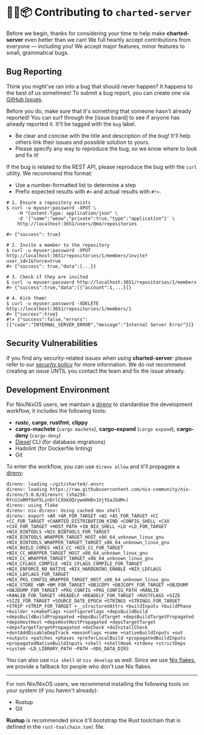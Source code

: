 # 🐻‍❄️📦 Contributing to `charted-server`

Before we begin, thanks for considering your time to help make **charted-server** even better than we can! We full heartly accept contributions from everyone — including you! We accept major features, minor features to small, grammatical bugs.

## Bug Reporting

Think you might've ran into a bug that should never happen? It happens to the best of us sometimes! To submit a bug report, you can create one via [GitHub Issues][issue-board].

Before you do, make sure that it's something that someone hasn't already reported! You can surf through the [issue board] to see if anyone has already reported it. It'll be tagged with the `bug` label.

-   Be clear and concise with the title and description of the bug! It'll help others link their issues and possible solution to yours.
-   Please specify any way to reproduce the bug, so we know where to look and fix it!

If the bug is related to the REST API, please reproduce the bug with the `curl` utility. We recommend this format:

-   Use a number-formatted list to determine a step
-   Prefix expected results with `#>` and actual results with `#!>`.

```shell
# 1. Ensure a repository exists
$ curl -u myuser:password -XPUT \
    -H "Content-Type: application/json" \
    -d '{"name":"weow","private":true,"type":"application"}' \
    http://localhost:3651/users/@me/repositories

#> {"success": true}

# 2. Invite a member to the repository
$ curl -u myuser:password -XPUT http://localhost:3651/repositories/1/members/invite?user_id=1&force=true
#> {"success": true,"data":{...}}

# 3. Check if they are invited
$ curl -u myuser:password http://localhost:3651/repositories/1/members
#> {"success":true,"data":[{"account":1,...}]}

# 4. Kick them!
$ curl -u myuser:password -XDELETE http://localhost:3651/repositories/1/members/1
#> {"success":true}
#!> {"success":false,"errors":[{"code":"INTERNAL_SERVER_ERROR","message":"Internal Server Error"}]}
```

## Security Vulnerabilities

If you find any security-related issues when using **charted-server**: please refer to our [security policy] for more information. We do not recommend creating an issue UNTIL you contact the team and fix the issue already.

## Development Environment

For Nix/NixOS users, we maintain a [direnv] to standardise the development workflow, it includes the following tools:

-   **rustc**, **cargo**, **rustfmt**, **clippy**
-   **cargo-machete** (`cargo machete`), **cargo-expand** (`cargo expand`), **cargo-deny** (`cargo-deny`)
-   [Diesel] CLI (for database migrations)
-   Hadolint (for Dockerfile linting)
-   Git

To enter the workflow, you can use `direnv allow` and it'll propagate a [direnv]:

```shell
direnv: loading ~/git/charted/.envrc
direnv: loading https://raw.githubusercontent.com/nix-community/nix-direnv/3.0.6/direnvrc (sha256-RYcUJaRMf8oF5LznDrlCXbkOQrywm0HDv1VjYGaJGdM=)
direnv: using flake
direnv: nix-direnv: Using cached dev shell
direnv: export +AR +AR_FOR_TARGET +AS +AS_FOR_TARGET +CC +CC_FOR_TARGET +CHARTED_DISTRIBUTION_KIND +CONFIG_SHELL +CXX +CXX_FOR_TARGET +HOST_PATH +IN_NIX_SHELL +LD +LD_FOR_TARGET +NIX_BINTOOLS +NIX_BINTOOLS_FOR_TARGET +NIX_BINTOOLS_WRAPPER_TARGET_HOST_x86_64_unknown_linux_gnu +NIX_BINTOOLS_WRAPPER_TARGET_TARGET_x86_64_unknown_linux_gnu +NIX_BUILD_CORES +NIX_CC +NIX_CC_FOR_TARGET +NIX_CC_WRAPPER_TARGET_HOST_x86_64_unknown_linux_gnu +NIX_CC_WRAPPER_TARGET_TARGET_x86_64_unknown_linux_gnu +NIX_CFLAGS_COMPILE +NIX_CFLAGS_COMPILE_FOR_TARGET +NIX_ENFORCE_NO_NATIVE +NIX_HARDENING_ENABLE +NIX_LDFLAGS +NIX_LDFLAGS_FOR_TARGET +NIX_PKG_CONFIG_WRAPPER_TARGET_HOST_x86_64_unknown_linux_gnu +NIX_STORE +NM +NM_FOR_TARGET +OBJCOPY +OBJCOPY_FOR_TARGET +OBJDUMP +OBJDUMP_FOR_TARGET +PKG_CONFIG +PKG_CONFIG_PATH +RANLIB +RANLIB_FOR_TARGET +READELF +READELF_FOR_TARGET +RUSTFLAGS +SIZE +SIZE_FOR_TARGET +SOURCE_DATE_EPOCH +STRINGS +STRINGS_FOR_TARGET +STRIP +STRIP_FOR_TARGET +__structuredAttrs +buildInputs +buildPhase +builder +cmakeFlags +configureFlags +depsBuildBuild +depsBuildBuildPropagated +depsBuildTarget +depsBuildTargetPropagated +depsHostHost +depsHostHostPropagated +depsTargetTarget +depsTargetTargetPropagated +doCheck +doInstallCheck +dontAddDisableDepTrack +mesonFlags +name +nativeBuildInputs +out +outputs +patches +phases +preferLocalBuild +propagatedBuildInputs +propagatedNativeBuildInputs +shell +shellHook +stdenv +strictDeps +system ~LD_LIBRARY_PATH ~PATH ~XDG_DATA_DIRS
```

You can also use `nix shell` or `nix develop` as well. Since we use [Nix flakes], we provide a fallback for people who don't use Nix flakes.

---

For non Nix/NixOS users, we recommend installing the following tools on your system (if you haven't already):

-   Rustup
-   Git

**Rustup** is recommended since it'll bootstrap the Rust toolchain that is defined in the `rust-toolchain.toml` file.

[security policy]: ../SECURITY.md
[issue-board]: https://github.com/charted-dev/charted/issues
[Nix flakes]: https://nixos.wiki/wiki/flakes
[Diesel]: https://diesel.rs
[direnv]: https://github.com/direnv/direnv
